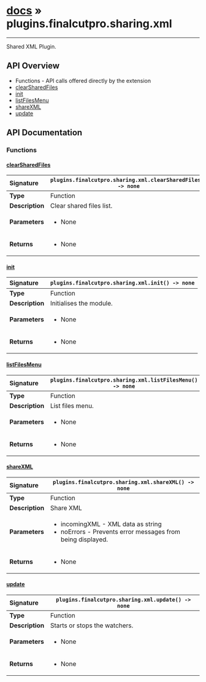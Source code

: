 # [docs](index.md) » plugins.finalcutpro.sharing.xml
---

Shared XML Plugin.

## API Overview
* Functions - API calls offered directly by the extension
 * [clearSharedFiles](#clearsharedfiles)
 * [init](#init)
 * [listFilesMenu](#listfilesmenu)
 * [shareXML](#sharexml)
 * [update](#update)

## API Documentation

### Functions

#### [clearSharedFiles](#clearsharedfiles)
| <span style="float: left;">**Signature**</span> | <span style="float: left;">`plugins.finalcutpro.sharing.xml.clearSharedFiles() -> none` </span>                                                          |
| -----------------------------------------------------|---------------------------------------------------------------------------------------------------------|
| **Type**                                             | Function                                                                                         |
| **Description**                                      | Clear shared files list.                                                                                         |
| **Parameters**                                       | <ul markdown="1"><li markdown="1">None</li></ul> |
| **Returns**                                          | <ul markdown="1"><li markdown="1">None</li></ul>          |

#### [init](#init)
| <span style="float: left;">**Signature**</span> | <span style="float: left;">`plugins.finalcutpro.sharing.xml.init() -> none` </span>                                                          |
| -----------------------------------------------------|---------------------------------------------------------------------------------------------------------|
| **Type**                                             | Function                                                                                         |
| **Description**                                      | Initialises the module.                                                                                         |
| **Parameters**                                       | <ul markdown="1"><li markdown="1">None</li></ul> |
| **Returns**                                          | <ul markdown="1"><li markdown="1">None</li></ul>          |

#### [listFilesMenu](#listfilesmenu)
| <span style="float: left;">**Signature**</span> | <span style="float: left;">`plugins.finalcutpro.sharing.xml.listFilesMenu() -> none` </span>                                                          |
| -----------------------------------------------------|---------------------------------------------------------------------------------------------------------|
| **Type**                                             | Function                                                                                         |
| **Description**                                      | List files menu.                                                                                         |
| **Parameters**                                       | <ul markdown="1"><li markdown="1">None</li></ul> |
| **Returns**                                          | <ul markdown="1"><li markdown="1">None</li></ul>          |

#### [shareXML](#sharexml)
| <span style="float: left;">**Signature**</span> | <span style="float: left;">`plugins.finalcutpro.sharing.xml.shareXML() -> none` </span>                                                          |
| -----------------------------------------------------|---------------------------------------------------------------------------------------------------------|
| **Type**                                             | Function                                                                                         |
| **Description**                                      | Share XML                                                                                         |
| **Parameters**                                       | <ul markdown="1"><li markdown="1">incomingXML - XML data as string</li><li markdown="1">noErrors - Prevents error messages from being displayed.</li></ul> |
| **Returns**                                          | <ul markdown="1"><li markdown="1">None</li></ul>          |

#### [update](#update)
| <span style="float: left;">**Signature**</span> | <span style="float: left;">`plugins.finalcutpro.sharing.xml.update() -> none` </span>                                                          |
| -----------------------------------------------------|---------------------------------------------------------------------------------------------------------|
| **Type**                                             | Function                                                                                         |
| **Description**                                      | Starts or stops the watchers.                                                                                         |
| **Parameters**                                       | <ul markdown="1"><li markdown="1">None</li></ul> |
| **Returns**                                          | <ul markdown="1"><li markdown="1">None</li></ul>          |

